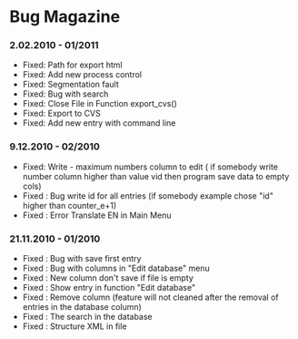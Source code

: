 # Bug Magazine #

### 2.02.2010 - 01/2011 ###

- Fixed: Path for export html <br>
- Fixed: Add new process control<br>
- Fixed: Segmentation fault<br>
- Fixed: Bug with search<br>
- Fixed: Close File in Function export_cvs()<br>
- Fixed: Export to CVS <br>
- Fixed: Add new entry with command line<br>

<h3>9.12.2010 - 02/2010</h3>

- Fixed: Write - maximum numbers column to edit ( if somebody write number column higher than value vid then program save data to empty cols)<br>
- Fixed : Bug write id for all entries (if somebody example chose "id" higher than counter_e+1)<br>
- Fixed : Error Translate EN in Main Menu<br>

<h3>21.11.2010 - 01/2010</h3>

- Fixed : Bug with save first entry<br>
- Fixed : Bug with columns in "Edit database" menu <br>
- Fixed : New column don't save if file is empty<br>
- Fixed : Show entry in function "Edit database" <br>
- Fixed : Remove column (feature will not cleaned after the removal of entries in the database column) <br>
- Fixed : The search in the database<br>
- Fixed : Structure XML in file <br>